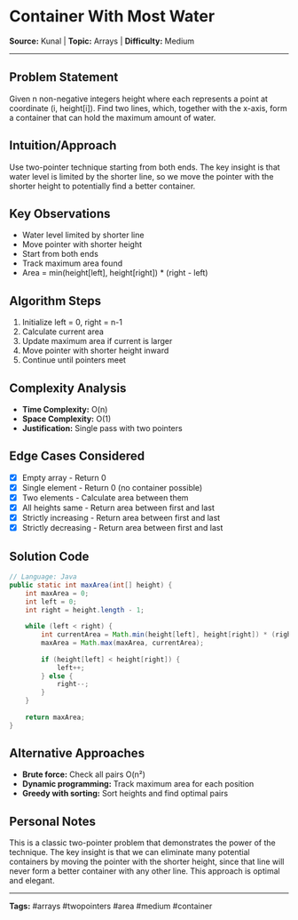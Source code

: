 # Container With Most Water

**Source:** Kunal | **Topic:** Arrays | **Difficulty:** Medium  

---

## Problem Statement
Given n non-negative integers height where each represents a point at coordinate (i, height[i]). Find two lines, which, together with the x-axis, form a container that can hold the maximum amount of water.

## Intuition/Approach
Use two-pointer technique starting from both ends. The key insight is that water level is limited by the shorter line, so we move the pointer with the shorter height to potentially find a better container.

## Key Observations
- Water level limited by shorter line
- Move pointer with shorter height
- Start from both ends
- Track maximum area found
- Area = min(height[left], height[right]) * (right - left)

## Algorithm Steps
1. Initialize left = 0, right = n-1
2. Calculate current area
3. Update maximum area if current is larger
4. Move pointer with shorter height inward
5. Continue until pointers meet

## Complexity Analysis
- **Time Complexity:** O(n)
- **Space Complexity:** O(1)
- **Justification:** Single pass with two pointers

## Edge Cases Considered
- [x] Empty array - Return 0
- [x] Single element - Return 0 (no container possible)
- [x] Two elements - Calculate area between them
- [x] All heights same - Return area between first and last
- [x] Strictly increasing - Return area between first and last
- [x] Strictly decreasing - Return area between first and last

## Solution Code

```java
// Language: Java
public static int maxArea(int[] height) {
    int maxArea = 0;
    int left = 0;
    int right = height.length - 1;
    
    while (left < right) {
        int currentArea = Math.min(height[left], height[right]) * (right - left);
        maxArea = Math.max(maxArea, currentArea);
        
        if (height[left] < height[right]) {
            left++;
        } else {
            right--;
        }
    }
    
    return maxArea;
}
```

## Alternative Approaches
- **Brute force:** Check all pairs O(n²)
- **Dynamic programming:** Track maximum area for each position
- **Greedy with sorting:** Sort heights and find optimal pairs

## Personal Notes
This is a classic two-pointer problem that demonstrates the power of the technique. The key insight is that we can eliminate many potential containers by moving the pointer with the shorter height, since that line will never form a better container with any other line. This approach is optimal and elegant.

---
**Tags:** #arrays #twopointers #area #medium #container
